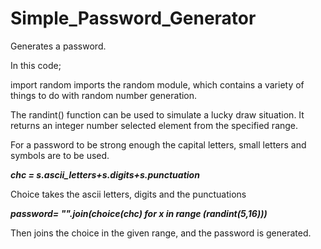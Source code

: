 # Simple_Password_Generator
Generates a password.

In this code;

import random imports the random module, which contains a variety of things to do with random number generation.

The randint() function can be used to simulate a lucky draw situation. It returns an integer number selected element from the specified range.

For a password to be strong enough the capital letters, small letters and symbols are to be used.

__*chc = s.ascii_letters+s.digits+s.punctuation*__                     

Choice takes the ascii letters, digits and the punctuations 

__*password= "".join(choice(chc) for x in range (randint(5,16)))*__

Then joins the choice in the given range, and the password is generated.
